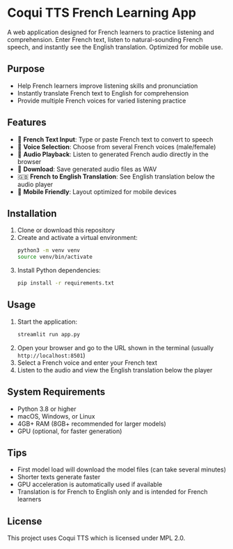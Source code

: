 # Coqui TTS French Learning App

A web application designed for French learners to practice listening and comprehension. Enter French text, listen to natural-sounding French speech, and instantly see the English translation. Optimized for mobile use.

## Purpose

- Help French learners improve listening skills and pronunciation
- Instantly translate French text to English for comprehension
- Provide multiple French voices for varied listening practice

## Features

- 📝 **French Text Input**: Type or paste French text to convert to speech
- 🎤 **Voice Selection**: Choose from several French voices (male/female)
- 🎵 **Audio Playback**: Listen to generated French audio directly in the browser
- 💾 **Download**: Save generated audio files as WAV
- 🇬🇧 **French to English Translation**: See English translation below the audio player
- 📱 **Mobile Friendly**: Layout optimized for mobile devices

## Installation

1. Clone or download this repository
2. Create and activate a virtual environment:
   ```bash
   python3 -m venv venv
   source venv/bin/activate
   ```
3. Install Python dependencies:
   ```bash
   pip install -r requirements.txt
   ```

## Usage

1. Start the application:
   ```bash
   streamlit run app.py
   ```
2. Open your browser and go to the URL shown in the terminal (usually `http://localhost:8501`)
3. Select a French voice and enter your French text
4. Listen to the audio and view the English translation below the player

## System Requirements

- Python 3.8 or higher
- macOS, Windows, or Linux
- 4GB+ RAM (8GB+ recommended for larger models)
- GPU (optional, for faster generation)

## Tips

- First model load will download the model files (can take several minutes)
- Shorter texts generate faster
- GPU acceleration is automatically used if available
- Translation is for French to English only and is intended for French learners

## License

This project uses Coqui TTS which is licensed under MPL 2.0.